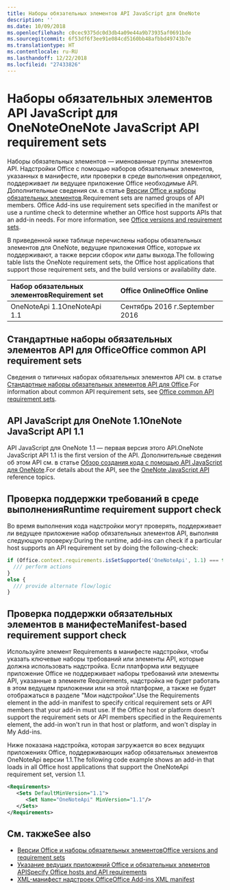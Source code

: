 ```yaml
---
title: Наборы обязательных элементов API JavaScript для OneNote
description: ''
ms.date: 10/09/2018
ms.openlocfilehash: c0cec9375dc0d3db4a09e44a9b73935af0691bde
ms.sourcegitcommit: 6f53df6f3ee91e084cd5160bb48afbbd49743b7e
ms.translationtype: HT
ms.contentlocale: ru-RU
ms.lasthandoff: 12/22/2018
ms.locfileid: "27433826"
---
```

# <a name="onenote-javascript-api-requirement-sets"></a><span data-ttu-id="4cc7c-102">Наборы обязательных элементов API JavaScript для OneNote</span><span class="sxs-lookup"><span data-stu-id="4cc7c-102">OneNote JavaScript API requirement sets</span></span>

<span data-ttu-id="4cc7c-p101">Наборы обязательных элементов — именованные группы элементов API. Надстройки Office с помощью наборов обязательных элементов, указанных в манифесте, или проверки в среде выполнения определяют, поддерживает ли ведущее приложение Office необходимые API. Дополнительные сведения см. в статье [Версии Office и наборы обязательных элементов](https://docs.microsoft.com/office/dev/add-ins/develop/office-versions-and-requirement-sets).</span><span class="sxs-lookup"><span data-stu-id="4cc7c-p101">Requirement sets are named groups of API members. Office Add-ins use requirement sets specified in the manifest or use a runtime check to determine whether an Office host supports APIs that an add-in needs. For more information, see [Office versions and requirement sets](https://docs.microsoft.com/office/dev/add-ins/develop/office-versions-and-requirement-sets).</span></span>

<span data-ttu-id="4cc7c-106">В приведенной ниже таблице перечислены наборы обязательных элементов для OneNote, ведущие приложения Office, которые их поддерживают, а также версии сборок или даты выхода.</span><span class="sxs-lookup"><span data-stu-id="4cc7c-106">The following table lists the OneNote requirement sets, the Office host applications that support those requirement sets, and the build versions or availability date.</span></span>

|  <span data-ttu-id="4cc7c-107">Набор обязательных элементов</span><span class="sxs-lookup"><span data-stu-id="4cc7c-107">Requirement set</span></span>  |  <span data-ttu-id="4cc7c-108">Office Online</span><span class="sxs-lookup"><span data-stu-id="4cc7c-108">Office Online</span></span> | 
|:-----|:-----|
| <span data-ttu-id="4cc7c-109">OneNoteApi 1.1</span><span class="sxs-lookup"><span data-stu-id="4cc7c-109">OneNoteApi 1.1</span></span>  | <span data-ttu-id="4cc7c-110">Сентябрь 2016 г.</span><span class="sxs-lookup"><span data-stu-id="4cc7c-110">September 2016</span></span> |  

## <a name="office-common-api-requirement-sets"></a><span data-ttu-id="4cc7c-111">Стандартные наборы обязательных элементов API для Office</span><span class="sxs-lookup"><span data-stu-id="4cc7c-111">Office common API requirement sets</span></span>

<span data-ttu-id="4cc7c-112">Сведения о типичных наборах обязательных элементов API см. в статье [Стандартные наборы обязательных элементов API для Office](office-add-in-requirement-sets.md).</span><span class="sxs-lookup"><span data-stu-id="4cc7c-112">For information about common API requirement sets, see [Office common API requirement sets](office-add-in-requirement-sets.md).</span></span>

## <a name="onenote-javascript-api-11"></a><span data-ttu-id="4cc7c-113">API JavaScript для OneNote 1.1</span><span class="sxs-lookup"><span data-stu-id="4cc7c-113">OneNote JavaScript API 1.1</span></span> 

<span data-ttu-id="4cc7c-114">API JavaScript для OneNote 1.1 — первая версия этого API.</span><span class="sxs-lookup"><span data-stu-id="4cc7c-114">OneNote JavaScript API 1.1 is the first version of the API.</span></span> <span data-ttu-id="4cc7c-115">Дополнительные сведения об этом API см. в статье [Обзор создания кода с помощью API JavaScript для OneNote](https://docs.microsoft.com/office/dev/add-ins/onenote/onenote-add-ins-programming-overview).</span><span class="sxs-lookup"><span data-stu-id="4cc7c-115">For details about the API, see the [OneNote JavaScript API](https://docs.microsoft.com/office/dev/add-ins/onenote/onenote-add-ins-programming-overview) reference topics.</span></span>

## <a name="runtime-requirement-support-check"></a><span data-ttu-id="4cc7c-116">Проверка поддержки требований в среде выполнения</span><span class="sxs-lookup"><span data-stu-id="4cc7c-116">Runtime requirement support check</span></span>

<span data-ttu-id="4cc7c-117">Во время выполнения кода надстройки могут проверять, поддерживает ли ведущее приложение набор обязательных элементов API, выполняя следующую проверку:</span><span class="sxs-lookup"><span data-stu-id="4cc7c-117">During the runtime, add-ins can check if a particular host supports an API requirement set by doing the following-check:</span></span> 

```js
if (Office.context.requirements.isSetSupported('OneNoteApi', 1.1) === true) {
  /// perform actions
}
else {
  /// provide alternate flow/logic
}
```

## <a name="manifest-based-requirement-support-check"></a><span data-ttu-id="4cc7c-118">Проверка поддержки обязательных элементов в манифесте</span><span class="sxs-lookup"><span data-stu-id="4cc7c-118">Manifest-based requirement support check</span></span>

<span data-ttu-id="4cc7c-p103">Используйте элемент Requirements в манифесте надстройки, чтобы указать ключевые наборы требований или элементы API, которые должна использовать надстройка. Если платформа или ведущее приложение Office не поддерживает наборы требований или элементы API, указанные в элементе Requirements, надстройка не будет работать в этом ведущем приложении или на этой платформе, а также не будет отображаться в разделе "Мои надстройки".</span><span class="sxs-lookup"><span data-stu-id="4cc7c-p103">Use the Requirements element in the add-in manifest to specify critical requirement sets or API members that your add-in must use. If the Office host or platform doesn't support the requirement sets or API members specified in the Requirements element, the add-in won't run in that host or platform, and won't display in My Add-ins.</span></span>

<span data-ttu-id="4cc7c-121">Ниже показана надстройка, которая загружается во всех ведущих приложениях Office, поддерживающих набор обязательных элементов OneNoteApi версии 1.1.</span><span class="sxs-lookup"><span data-stu-id="4cc7c-121">The following code example shows an add-in that loads in all Office host applications that support the OneNoteApi requirement set, version 1.1.</span></span>

```xml
<Requirements>
   <Sets DefaultMinVersion="1.1">
      <Set Name="OneNoteApi" MinVersion="1.1"/>
   </Sets>
</Requirements>
```

## <a name="see-also"></a><span data-ttu-id="4cc7c-122">См. также</span><span class="sxs-lookup"><span data-stu-id="4cc7c-122">See also</span></span>

- [<span data-ttu-id="4cc7c-123">Версии Office и наборы обязательных элементов</span><span class="sxs-lookup"><span data-stu-id="4cc7c-123">Office versions and requirement sets</span></span>](https://docs.microsoft.com/office/dev/add-ins/develop/office-versions-and-requirement-sets)
- [<span data-ttu-id="4cc7c-124">Указание ведущих приложений Office и обязательных элементов API</span><span class="sxs-lookup"><span data-stu-id="4cc7c-124">Specify Office hosts and API requirements</span></span>](https://docs.microsoft.com/office/dev/add-ins/develop/specify-office-hosts-and-api-requirements)
- [<span data-ttu-id="4cc7c-125">XML-манифест надстроек Office</span><span class="sxs-lookup"><span data-stu-id="4cc7c-125">Office Add-ins XML manifest</span></span>](https://docs.microsoft.com/office/dev/add-ins/develop/add-in-manifests)
